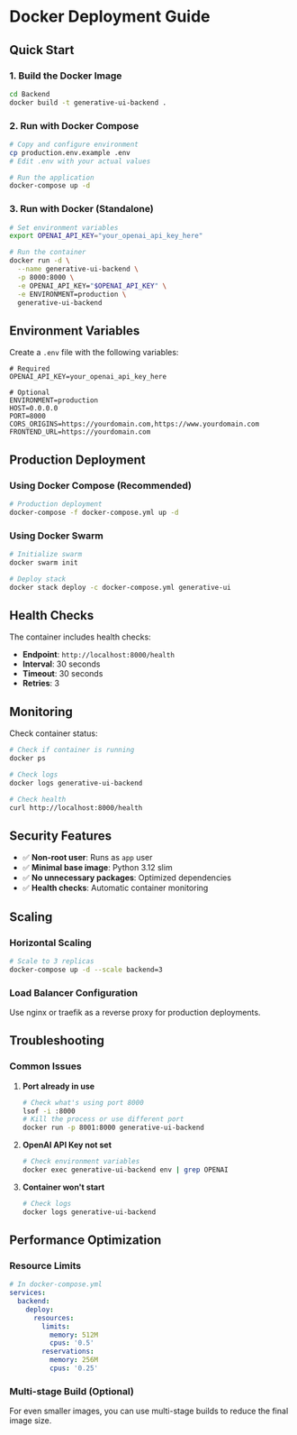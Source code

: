 # Docker Deployment Guide

## Quick Start

### 1. Build the Docker Image
```bash
cd Backend
docker build -t generative-ui-backend .
```

### 2. Run with Docker Compose
```bash
# Copy and configure environment
cp production.env.example .env
# Edit .env with your actual values

# Run the application
docker-compose up -d
```

### 3. Run with Docker (Standalone)
```bash
# Set environment variables
export OPENAI_API_KEY="your_openai_api_key_here"

# Run the container
docker run -d \
  --name generative-ui-backend \
  -p 8000:8000 \
  -e OPENAI_API_KEY="$OPENAI_API_KEY" \
  -e ENVIRONMENT=production \
  generative-ui-backend
```

## Environment Variables

Create a `.env` file with the following variables:

```env
# Required
OPENAI_API_KEY=your_openai_api_key_here

# Optional
ENVIRONMENT=production
HOST=0.0.0.0
PORT=8000
CORS_ORIGINS=https://yourdomain.com,https://www.yourdomain.com
FRONTEND_URL=https://yourdomain.com
```

## Production Deployment

### Using Docker Compose (Recommended)
```bash
# Production deployment
docker-compose -f docker-compose.yml up -d
```

### Using Docker Swarm
```bash
# Initialize swarm
docker swarm init

# Deploy stack
docker stack deploy -c docker-compose.yml generative-ui
```

## Health Checks

The container includes health checks:
- **Endpoint**: `http://localhost:8000/health`
- **Interval**: 30 seconds
- **Timeout**: 30 seconds
- **Retries**: 3

## Monitoring

Check container status:
```bash
# Check if container is running
docker ps

# Check logs
docker logs generative-ui-backend

# Check health
curl http://localhost:8000/health
```

## Security Features

- ✅ **Non-root user**: Runs as `app` user
- ✅ **Minimal base image**: Python 3.12 slim
- ✅ **No unnecessary packages**: Optimized dependencies
- ✅ **Health checks**: Automatic container monitoring

## Scaling

### Horizontal Scaling
```bash
# Scale to 3 replicas
docker-compose up -d --scale backend=3
```

### Load Balancer Configuration
Use nginx or traefik as a reverse proxy for production deployments.

## Troubleshooting

### Common Issues

1. **Port already in use**
   ```bash
   # Check what's using port 8000
   lsof -i :8000
   # Kill the process or use different port
   docker run -p 8001:8000 generative-ui-backend
   ```

2. **OpenAI API Key not set**
   ```bash
   # Check environment variables
   docker exec generative-ui-backend env | grep OPENAI
   ```

3. **Container won't start**
   ```bash
   # Check logs
   docker logs generative-ui-backend
   ```

## Performance Optimization

### Resource Limits
```yaml
# In docker-compose.yml
services:
  backend:
    deploy:
      resources:
        limits:
          memory: 512M
          cpus: '0.5'
        reservations:
          memory: 256M
          cpus: '0.25'
```

### Multi-stage Build (Optional)
For even smaller images, you can use multi-stage builds to reduce the final image size.
